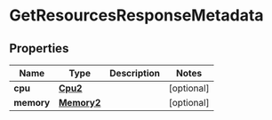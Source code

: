 

# GetResourcesResponseMetadata

## Properties

Name | Type | Description | Notes
------------ | ------------- | ------------- | -------------
**cpu** | [**Cpu2**](Cpu2.md) |  |  [optional]
**memory** | [**Memory2**](Memory2.md) |  |  [optional]



